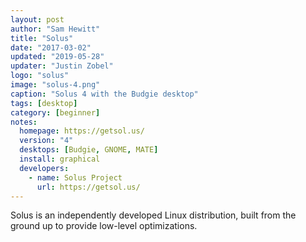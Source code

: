 ```yaml
---
layout: post
author: "Sam Hewitt"
title: "Solus"
date: "2017-03-02"
updated: "2019-05-28"
updater: "Justin Zobel"
logo: "solus"
image: "solus-4.png"
caption: "Solus 4 with the Budgie desktop"
tags: [desktop]
category: [beginner]
notes:
  homepage: https://getsol.us/
  version: "4"
  desktops: [Budgie, GNOME, MATE]
  install: graphical
  developers:
    - name: Solus Project
      url: https://getsol.us/
---
```


Solus is an independently developed Linux distribution, built from the ground up to provide low-level optimizations.
